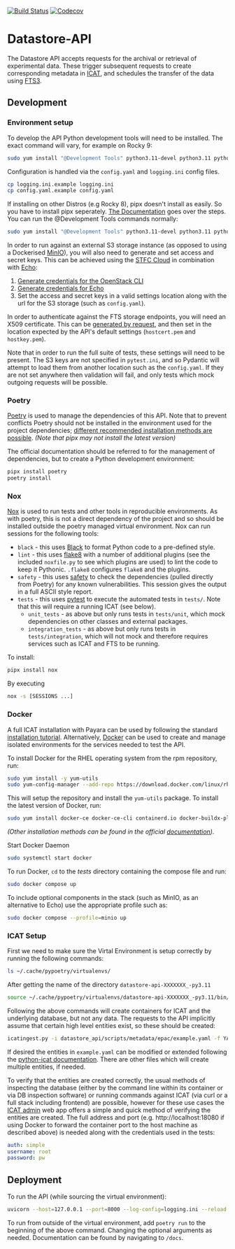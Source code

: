 [![Build Status](https://github.com/ral-facilities/datastore-api/workflows/CI/badge.svg?branch=main)](https://github.com/ral-facilities/datastore-api/actions?query=workflow%3A%22CI%22)
[![Codecov](https://codecov.io/gh/ral-facilities/datastore-api/branch/main/graph/badge.svg)](https://codecov.io/gh/ral-facilities/datastore-api)

# Datastore-API

The Datastore API accepts requests for the archival or retrieval of experimental data.
These trigger subsequent requests to create corresponding metadata in [ICAT](https://icatproject.org/), and schedules the transfer of the data using [FTS3](https://fts3-docs.web.cern.ch/fts3-docs/).

## Development

### Environment setup
To develop the API Python development tools will need to be installed. The exact command will vary, for example on Rocky 9:

```bash
sudo yum install "@Development Tools" python3.11-devel python3.11 python3.11-setuptools openldap-devel swig gcc openssl-devel xrootd-client pipx
```

Configuration is handled via the `config.yaml` and `logging.ini` config files.

```bash
cp logging.ini.example logging.ini
cp config.yaml.example config.yaml
```

If installing on other Distros (e.g Rocky 8), pipx doesn't install as easily. So you have to install pipx seperately. [The Documentation](https://github.com/pypa/pipx?tab=readme-ov-file#on-linux) goes over the steps. You can run the @Development Tools commands normally: 

```bash
sudo yum install "@Development Tools" python3.11-devel python3.11 python3.11-setuptools openldap-devel swig gcc openssl-devel xrootd-client cmake3 libuv-1:1.41.1 libuuid-devel
```


In order to run against an external S3 storage instance (as opposed to using a Dockerised [MinIO](https://min.io/)), you will also need to generate and set access and secret keys. This can be achieved using the [STFC Cloud](https://openstack.stfc.ac.uk) in combination with [Echo](https://s3.echo.stfc.ac.uk):
1. [Generate credentials for the OpenStack CLI](https://stfc.atlassian.net/wiki/spaces/CLOUDKB/pages/1738070/Using+the+OpenStack+Command+Line+Interface)
2. [Generate credentials for Echo](https://stfc.atlassian.net/wiki/spaces/CLOUDKB/pages/377421872/S3+On+OpenStack)
3. Set the access and secret keys in a valid settings location along with the url for the S3 storage (such as `config.yaml`).

In order to authenticate against the FTS storage endpoints, you will need an X509 certificate. This can be [generated by request](https://portal.ca.grid-support.ac.uk/pub/requestUserCert/submitNewUserCertRequest), and then set in the location expected by the API's default settings (`hostcert.pem` and `hostkey.pem`).

Note that in order to run the full suite of tests, these settings will need to be present. The S3 keys are not specified in `pytest.ini`, and so Pydantic will attempt to load them from another location such as the `config.yaml`. If they are not set anywhere then validation will fail, and only tests which mock outgoing requests will be possible.

### Poetry
[Poetry](https://python-poetry.org/) is used to manage the dependencies of this API. Note that to prevent conflicts Poetry should not be installed in the environment used for the project dependencies; [different recommended installation methods are possible](https://python-poetry.org/docs/#installing-with-the-official-installer). _(Note that pipx may not install the latest version)_

The official documentation should be referred to for the management of dependencies, but to create a Python development environment:

```bash
pipx install poetry
poetry install
```

### Nox
[Nox](https://nox.thea.codes) is used to run tests and other tools in reproducible environments. As with poetry, this is not a direct dependency of the project and so should be installed outside the poetry managed virtual environment. Nox can run sessions for the following tools:
- `black` - this uses [Black](https://black.readthedocs.io/en/stable/) to format Python code to a pre-defined style.
- `lint` - this uses [flake8](https://flake8.pycqa.org/en/latest/) with a number of additional plugins (see the included `noxfile.py` to see which plugins are used) to lint the code to keep it Pythonic. `.flake8` configures `flake8` and the plugins.
- `safety` - this uses [safety](https://github.com/pyupio/safety) to check the dependencies (pulled directly from Poetry) for any known vulnerabilities. This session gives the output in a full ASCII style report.
- `tests` - this uses [pytest](https://docs.pytest.org/en/stable/) to execute the automated tests in `tests/`. Note that this will require a running ICAT (see below).
    - `unit_tests` - as above but only runs tests in `tests/unit`, which mock dependencies on other classes and external packages.
    - `integration_tests` - as above but only runs tests in `tests/integration`, which will not mock and therefore requires services such as ICAT and FTS to be running.

To install: 
```bash
pipx install nox
```

By executing 
```bash
nox -s [SESSIONS ...]
```

### Docker
A full ICAT installation with Payara can be used by following the standard [installation tutorial](https://github.com/icatproject/icat.manual/tree/master/tutorials).
Alternatively, [Docker](https://www.docker.com/) can be used to create and manage isolated environments for the services needed to test the API. 

To install Docker for the RHEL operating system from the rpm repository, run:

```bash
sudo yum install -y yum-utils
sudo yum-config-manager --add-repo https://download.docker.com/linux/rhel/docker-ce.repo
```

This will setup the repository and install the `yum-utils` package.
To install the latest version of Docker, run:

```bash
sudo yum install docker-ce docker-ce-cli containerd.io docker-buildx-plugin docker-compose-plugin
```

_(Other installation methods can be found in the official [documentation](https://docs.docker.com/engine/install/rhel/#install-using-the-repository))._

Start Docker Daemon

```bash
sudo systemctl start docker
```

To run Docker, `cd` to the _tests_ directory containing the compose file and run:

```bash
sudo docker compose up
```

To include optional components in the stack (such as MinIO, as an alternative to Echo) use the appropriate profile such as:

```bash
sudo docker compose --profile=minio up
```

### ICAT Setup
First we need to make sure the Virtal Environment is setup correctly by running the following commands:

```bash
ls ~/.cache/pypoetry/virtualenvs/
```
After getting the name of the directory ```datastore-api-XXXXXXX_-py3.11```

```bash
source ~/.cache/pypoetry/virtualenvs/datastore-api-XXXXXXX_-py3.11/bin/activate
```

Following the above commands will create containers for ICAT and the underlying database, but not any data. The requests to the API implicitly assume that certain high level entities exist, so these should be created:

```bash
icatingest.py -i datastore_api/scripts/metadata/epac/example.yaml -f YAML --duplicate IGNORE --url http://localhost:18080 --no-check-certificate --auth simple --user root --pass pw
```

If desired the entities in `example.yaml` can be modified or extended following the [python-icat documentation](https://python-icat.readthedocs.io/en/1.3.0/icatingest.html). There are other files which will create multiple entities, if needed.

To verify that the entities are created correctly, the usual methods of inspecting the database (either by the command line within its container or via DB inspection software) or running commands against ICAT (via curl or a full stack including frontend) are possible, however for these use cases the [ICAT admin](https://icatadmin.netlify.app/) web app offers a simple and quick method of verifying the entities are created. The full address and port (e.g. http://localhost:18080 if using Docker to forward the container port to the host machine as described above) is needed along with the credentials used in the tests:
```yaml
auth: simple
username: root
password: pw
```

## Deployment
To run the API (while sourcing the virtual environment):

```bash
uvicorn --host=127.0.0.1 --port=8000 --log-config=logging.ini --reload datastore_api.main:app
```

To run from outside of the virtual environment, add `poetry run` to the beginning of the above command.
Changing the optional arguments as needed. Documentation can be found by navigating to `/docs`.
